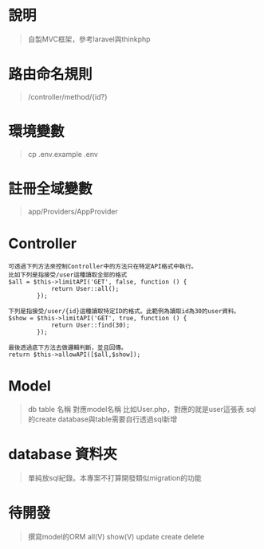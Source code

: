 # 說明
> 自製MVC框架，參考laravel與thinkphp

# 路由命名規則
> /controller/method/{id?}

# 環境變數
> cp .env.example .env

# 註冊全域變數
> app/Providers/AppProvider

# Controller
```
可透過下列方法來控制Controller中的方法只在特定API格式中執行。
比如下列是指接受/user這種讀取全部的格式
$all = $this->limitAPI('GET', false, function () {
            return User::all();
        });

下列是指接受/user/{id}這種讀取特定ID的格式。此範例為讀取id為30的user資料。
$show = $this->limitAPI('GET', true, function () {
            return User::find(30);
        });     

最後透過底下方法去做邏輯判斷，並且回傳。
return $this->allowAPI([$all,$show]);        
```

# Model
> db table 名稱 對應model名稱
> 比如User.php，對應的就是user這張表
> sql的create database與table需要自行透過sql新增

# database 資料夾
> 單純放sql紀錄。本專案不打算開發類似migration的功能

# 待開發
> 撰寫model的ORM
> all(V)
> show(V)
> update
> create
> delete